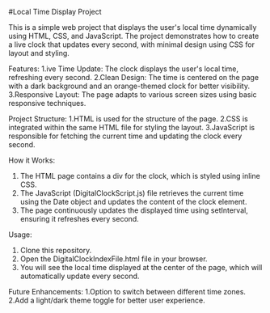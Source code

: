 #Local Time Display Project

This is a simple web project that displays the user's local time dynamically using HTML, CSS, and JavaScript. The project demonstrates how to create a live clock that updates every second, with minimal design using CSS for layout and styling.

Features:
1.ive Time Update: The clock displays the user's local time, refreshing every second.
2.Clean Design: The time is centered on the page with a dark background and an orange-themed clock for better visibility.
3.Responsive Layout: The page adapts to various screen sizes using basic responsive techniques.

Project Structure:
1.HTML is used for the structure of the page.
2.CSS is integrated within the same HTML file for styling the layout.
3.JavaScript is responsible for fetching the current time and updating the clock every second.

How it Works:
1. The HTML page contains a div for the clock, which is styled using inline CSS.
2. The JavaScript (DigitalClockScript.js) file retrieves the current time using the Date object and updates the content of the clock element.
3. The page continuously updates the displayed time using setInterval, ensuring it refreshes every second.

Usage:
1. Clone this repository.
2. Open the DigitalClockIndexFile.html file in your browser.
3. You will see the local time displayed at the center of the page, which will automatically update every second.

Future Enhancements:
1.Option to switch between different time zones.
2.Add a light/dark theme toggle for better user experience.
